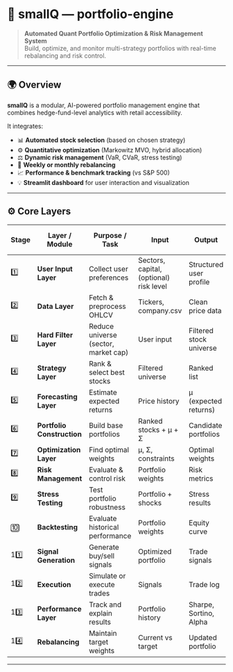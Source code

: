 # 🧠 smallQ — portfolio-engine

> **Automated Quant Portfolio Optimization & Risk Management System**  
> Build, optimize, and monitor multi-strategy portfolios with real-time rebalancing and risk control.

---

## 🌍 Overview

**smallQ** is a modular, AI-powered portfolio management engine that combines hedge-fund-level analytics with retail accessibility.

It integrates:
- 📊 **Automated stock selection** (based on chosen strategy)
- ⚙️ **Quantitative optimization** (Markowitz MVO, hybrid allocation)
- ⚖️ **Dynamic risk management** (VaR, CVaR, stress testing)
- 🔁 **Weekly or monthly rebalancing**
- 📈 **Performance & benchmark tracking** (vs S&P 500)
- 💡 **Streamlit dashboard** for user interaction and visualization

---

## ⚙️ Core Layers

| Stage | Layer / Module | Purpose / Task | Input | Output | Models / Techniques Used |
|-------|----------------|----------------|--------|---------|--------------------------|
| 1️⃣ | **User Input Layer** | Collect user preferences | Sectors, capital, (optional) risk level | Structured user profile | — |
| 2️⃣ | **Data Layer** | Fetch & preprocess OHLCV | Tickers, company.csv | Clean price data | yfinance API |
| 3️⃣ | **Hard Filter Layer** | Reduce universe (sector, market cap) | User input | Filtered stock universe | Basic filters |
| 4️⃣ | **Strategy Layer** | Rank & select best stocks | Filtered universe | Ranked list | Momentum, Value, etc. |
| 5️⃣ | **Forecasting Layer** | Estimate expected returns | Price history | μ (expected returns) | Rolling mean, CAPM |
| 6️⃣ | **Portfolio Construction** | Build base portfolios | Ranked stocks + μ + Σ | Candidate portfolios | MVO, Utility Theory |
| 7️⃣ | **Optimization Layer** | Find optimal weights | μ, Σ, constraints | Optimal weights | Markowitz, Convex Opt |
| 8️⃣ | **Risk Management** | Evaluate & control risk | Portfolio weights | Risk metrics | VaR, CVaR, Beta, Vol |
| 9️⃣ | **Stress Testing** | Test portfolio robustness | Portfolio + shocks | Stress results | Historical + Monte Carlo |
| 🔟 | **Backtesting** | Evaluate historical performance | Portfolio weights | Equity curve | Rolling simulation |
| 11️⃣ | **Signal Generation** | Generate buy/sell signals | Optimized portfolio | Trade signals | Rebalance-driven logic |
| 12️⃣ | **Execution** | Simulate or execute trades | Signals | Trade log | Paper trading / APIs |
| 13️⃣ | **Performance Layer** | Track and explain results | Portfolio history | Sharpe, Sortino, Alpha | Visualization |
| 14️⃣ | **Rebalancing** | Maintain target weights | Current vs target | Updated portfolio | Automated loop |

---
